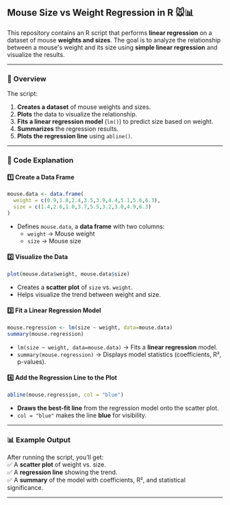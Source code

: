## **Mouse Size vs Weight Regression in R 🐭📊**  

This repository contains an R script that performs **linear regression** on a dataset of mouse **weights and sizes**. The goal is to analyze the relationship between a mouse's weight and its size using **simple linear regression** and visualize the results.

---

### **📌 Overview**  
The script:  
1. **Creates a dataset** of mouse weights and sizes.  
2. **Plots** the data to visualize the relationship.  
3. **Fits a linear regression model** (`lm()`) to predict size based on weight.  
4. **Summarizes** the regression results.  
5. **Plots the regression line** using `abline()`.

---

### **📜 Code Explanation**  

#### **1️⃣ Create a Data Frame**  
```r
mouse.data <- data.frame(
  weight = c(0.9,1.8,2.4,3.5,3.9,4.4,5.1,5.6,6.3),
  size = c(1.4,2.6,1.0,3.7,5.5,3.2,3.0,4.9,6.3)
)
```
- Defines `mouse.data`, a **data frame** with two columns:  
  - `weight` → Mouse weight  
  - `size` → Mouse size  

#### **2️⃣ Visualize the Data**  
```r
plot(mouse.data$weight, mouse.data$size)
```
- Creates a **scatter plot** of `size` vs. `weight`.  
- Helps visualize the trend between weight and size.

#### **3️⃣ Fit a Linear Regression Model**  
```r
mouse.regression <- lm(size ~ weight, data=mouse.data)
summary(mouse.regression)
```
- `lm(size ~ weight, data=mouse.data)` → Fits a **linear regression** model.  
- `summary(mouse.regression)` → Displays model statistics (coefficients, R², p-values).  

#### **4️⃣ Add the Regression Line to the Plot**  
```r
abline(mouse.regression, col = "blue")
```
- **Draws the best-fit line** from the regression model onto the scatter plot.  
- `col = "blue"` makes the line **blue** for visibility.

---

### **📊 Example Output**  
After running the script, you’ll get:  
✅ A **scatter plot** of weight vs. size.  
✅ A **regression line** showing the trend.  
✅ A **summary** of the model with coefficients, R², and statistical significance.

---
